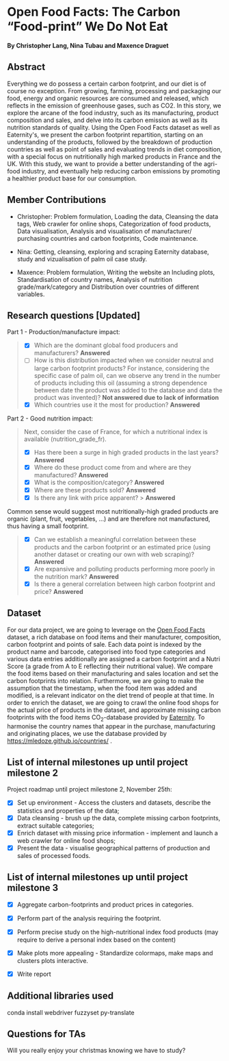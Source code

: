 # Open Food Facts: The Carbon “Food-print” We Do Not Eat
<b> By Christopher Lang, Nina Tubau and Maxence Draguet </b> 
## Abstract

Everything we do possess a certain carbon footprint, and our diet is of course no exception. From growing, farming, processing and packaging our food, energy and organic resources are consumed and released, which reflects in the emission of greenhouse gases, such as CO2. In this story, we explore the arcane of the food industry, such as its manufacturing, product composition and sales, and delve into its carbon emission as well as its nutrition standards of quality. Using the Open Food Facts dataset as well as Eaternity's, we present the carbon footprint repartition, starting on an understanding of the products, followed by the breakdown of production countries as well as point of sales and evaluating trends in diet composition, with a special focus on nutritionally high marked products in France and the UK. With this study, we want to provide a better understanding of the agri-food industry, and eventually help reducing carbon emissions by promoting a healthier product base for our consumption.

## Member Contributions

- Christopher: Problem formulation, Loading the data, Cleansing the data tags, Web crawler for online shops, Categorization of food products, Data visualisation, Analysis and visualisation of manufacturer/ purchasing countries and carbon footprints, Code maintenance. 

- Nina: Getting, cleansing, exploring and scraping Eaternity database, study and vizualisation of palm oil case study.

- Maxence: Problem formulation, Writing the website an Including plots, Standardisation of country names, Analysis of nutrition grade/mark/category and Distribution over countries of different variables. 

## Research questions [Updated]
Part 1 - Production/manufacture impact:
> - [x] Which are the dominant global food producers and manufacturers? <b>Answered</b>
> - [ ] How is this distribution impacted when we consider neutral and large carbon footprint products? For instance, considering the specific case of palm oil, can we observe any trend in the number of products including this oil (assuming a strong dependence between date the product was added to the database and data the product was invented)?  <b>Not answered due to lack of information</b>
> - [x] Which countries use it the most for production? <b>Answered</b>


Part 2 - Good nutrition impact:
> Next, consider the case of France, for which a nutritional index is available (nutrition_grade_fr). 
> - [x] Has there been a surge in high graded products in the last years? <b>Answered</b>
> - [x] Where do these product come from and where are they manufactured? <b>Answered</b>
> - [x] What is the composition/category? <b>Answered</b>
> - [x] Where are these products sold? <b>Answered</b>
> - [x] Is there any link with price apparent? > <b>Answered</b>

Common sense would suggest most nutritionally-high graded products are organic (plant, fruit, vegetables, …) and are therefore not manufactured, thus having a small footprint. 

> - [x] Can we establish a meaningful correlation between these products and the carbon footprint or an estimated price (using another dataset or creating our own with web scraping)? <b>Answered</b>
> - [x] Are expansive and polluting products performing more poorly in the nutrition mark? <b>Answered</b>
> - [x] Is there a general correlation between high carbon footprint and price? <b>Answered</b>

## Dataset

For our data project, we are going to leverage on the [Open Food Facts](https://world.openfoodfacts.org/) dataset, a rich database on food items and their manufacturer, composition, carbon footprint and points of sale. Each data point is indexed by the product name and barcode, categorised into food type categories and various data entries additionally are assigned a carbon footprint and a Nutri Score (a grade from A to E reflecting their nutritional value).
We compare the food items based on their manufacturing and sales location and set the carbon footprints into relation. Furthermore, we are going to make the assumption that the timestamp, when the food item was added and modified, is a relevant indicator on the diet trend of people at that time. 
In order to enrich the dataset, we are going to crawl the online food shops for the actual price of products in the dataset, and approximate missing carbon footprints with the food items CO<sub>2</sub>-database provided by [Eaternity](http://www.eaternity.org/foodprint/database?fbclid=IwAR2OF0hWBCky6sBc79pzHo2QXKPUMJpDk-it2etXbGH-HbD1cje0Qd-EYPI). To harmonise the country names that appear in the purchase, manufacturing and originating places, we use the database provided by https://mledoze.github.io/countries/ . 

## List of internal milestones up until project milestone 2

Project roadmap until project milestone 2, November 25th:
- [x] Set up environment - Access the clusters and datasets, describe the statistics and properties of the data; 
- [x] Data cleansing - brush up the data, complete missing carbon footprints, extract suitable categories;
- [x] Enrich dataset with missing price information - implement and launch a web crawler for online food shops;
- [x] Present the data - visualise geographical patterns of production and sales of processed foods. 

## List of internal milestones up until project milestone 3
- [x] Aggregate carbon-footprints and product prices in categories.
- [x] Perform part of the analysis requiring the footprint.
- [x] Perform precise study on the high-nutritional index food products (may require to derive a personal index based on the content)
- [x] Make plots more appealing - Standardize colormaps, make maps and clusters plots interactive.
- [x] Write report


## Additional libraries used
conda install webdriver fuzzyset py-translate 


## Questions for TAs
Will you really enjoy your christmas knowing we have to study? 
